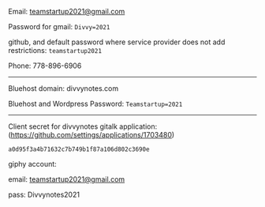 Email: teamstartup2021@gmail.com

Password for gmail: `Divvy=2021`

 github, and default password where service provider does not add restrictions: `teamstartup2021`

Phone: 778-896-6906

---

Bluehost domain: divvynotes.com

Bluehost and Wordpress Password: `Teamstartup=2021`

---

Client secret for divvynotes gitalk application: (https://github.com/settings/applications/1703480)

`a0d95f3a4b71632c7b749b1f87a106d802c3690e`

giphy account:

email: teamstartup2021@gmail.com

pass: Divvynotes2021
